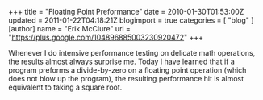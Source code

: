 +++
title = "Floating Point Preformance"
date = 2010-01-30T01:53:00Z
updated = 2011-01-22T04:18:21Z
blogimport = true 
categories = [ "blog" ]
[author]
	name = "Erik McClure"
	uri = "https://plus.google.com/104896885003230920472"
+++

Whenever I do intensive performance testing on delicate math operations, the results almost always surprise me. Today I have learned that if a program preforms a divide-by-zero on a floating point operation (which does not blow up the program), the resulting performance hit is almost equivalent to taking a square root.
